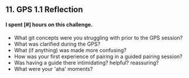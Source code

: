 ## 11. GPS 1.1 Reflection

#### I spent [#] hours on this challenge.

- What git concepts were you struggling with prior to the GPS session?
- What was clarified during the GPS?
- What (if anything) was made more confusing?
- How was your first experience of pairing in a guided pairing session?
- Was having a guide there intimidating? helpful? reassuring?
- What were your 'aha' moments?